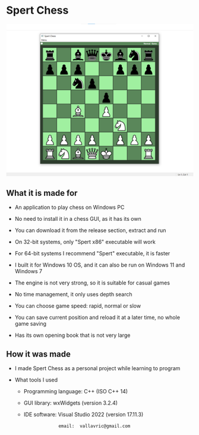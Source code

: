 # Spert Chess

![Alt text](https://github.com/val-lavric/spert-chess/blob/main/screenshot.png)

## What it is made for

* An application to play chess on Windows PC

* No need to install it in a chess GUI, as it has its own

* You can download it from the release section, extract and run

* On 32-bit systems, only "Spert x86" executable will work

* For 64-bit systems I recommend "Spert" executable, it is faster

* I built it for Windows 10 OS, and it can also be run on Windows 11 and Windows 7

* The engine is not very strong, so it is suitable for casual games

* No time management, it only uses depth search

* You can choose game speed: rapid, normal or slow

* You can save current position and reload it at a later time, no whole game saving

* Has its own opening book that is not very large

## How it was made

* I made Spert Chess as a personal project while learning to program

* What tools I used
  
  * Programming language: C++ (ISO C++ 14)

  * GUI library: wxWidgets (version 3.2.4)

  * IDE software: Visual Studio 2022 (version 17.11.3)

 
                     email:  vallavric@gmail.com
